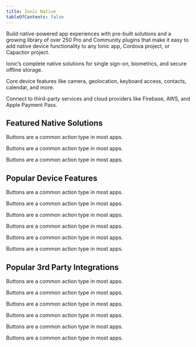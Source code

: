 ```yaml
---
title: Ionic Native
tableOfContents: false
---
```

<p class='intro'>Build native-powered app experiences with pre-built solutions and a growing library of over 250 Pro and Community plugins that make it easy to add native device functionality to any Ionic app, Cordova project, or Capactior project.</p>

<docs-cards class="static-width">
  <docs-card size="lg" header="Native solutions" href="" icon="/docs/assets/icons/face-id-icon.png">
    <p>Ionic’s complete native solutions for  single sign-on, biometrics, and secure offline storage.</p>
  </docs-card>
  <docs-card size="lg" header="Core Device Features" href="" icon="/docs/assets/icons/camera-icon.png">
    <p>Core device features like camera, geolocation, keyboard access, contacts, calendar, and more.</p>
  </docs-card>
  <docs-card size="lg" header="3rd Party Integrations" href="" icon="/docs/assets/icons/aws-amplify-icon.png">
    <p>Connect to third-party services and cloud providers like Firebase, AWS, and Apple Payment Pass.</p>
  </docs-card>
</docs-cards>

## Featured Native Solutions

<docs-item-list class="static-width">
  <docs-item header="Identity Vault" href="/docs/enterprise/identity-vault" icon="/docs/assets/icons/logo-identity-vault.png">
    <p>Buttons are a common action type in most apps.</p>
  </docs-item>

  <docs-item header="Auth Connect" href="/docs/enterprise/auth-connect" icon="/docs/assets/icons/logo-auth-connect.png">
    <p>Buttons are a common action type in most apps.</p>
  </docs-item>

  <docs-item header="Secure Storage" href="/docs/enterprise/offline-storage" icon="/docs/assets/icons/logo-offline-storage.png">
    <p>Buttons are a common action type in most apps.</p>
  </docs-item>
</docs-item-list>

## Popular Device Features

<docs-item-list class="static-width">
  <docs-item header="Camera" href="/docs/enterprise/camera" icon="/docs/assets/icons/camera-icon.png">
    <p>Buttons are a common action type in most apps.</p>
  </docs-item>
  
  <docs-item header="Keyboard" href="/docs/enterprise/keyboard" icon="/docs/assets/icons/keyboard-icon.png">
    <p>Buttons are a common action type in most apps.</p>
  </docs-item>
  
  <docs-item header="Calendar" href="/docs/enterprise/calendar" icon="/docs/assets/icons/calendar-icon.png">
    <p>Buttons are a common action type in most apps.</p>
  </docs-item>

  <docs-item header="Contacts" href="/docs/enterprise/contacts" icon="/docs/assets/icons/contacts-icon.png">
    <p>Buttons are a common action type in most apps.</p>
  </docs-item>

  <docs-item header="Geolocation" href="/docs/enterprise/geolocation" icon="/docs/assets/icons/geolocation-icon.png">
    <p>Buttons are a common action type in most apps.</p>
  </docs-item>

  <docs-item header="File" href="/docs/enterprise/filesystem" icon="/docs/assets/icons/file-icon.png">
    <p>Buttons are a common action type in most apps.</p>
  </docs-item>
</docs-item-list>

## Popular 3rd Party Integrations

<docs-item-list class="static-width">

  <docs-item header="Firebase" href="/docs/native/firebase" icon="/docs/assets/icons/firebase-icon.png">
    <p>Buttons are a common action type in most apps.</p>
  </docs-item>

  <docs-item header="AWS Amplify" href="/docs/enterprise/aws-amplify" icon="/docs/assets/icons/aws-amplify-icon.png">
    <p>Buttons are a common action type in most apps.</p>
  </docs-item>

  <docs-item header="Couchbase" href="/docs/enterprise/couchbase-lite" icon="/docs/assets/icons/couchbase-icon.png">
    <p>Buttons are a common action type in most apps.</p>
  </docs-item>

  <docs-item header="Apple Payment Pass" href="/docs/enterprise/apple-payment-pass" icon="/docs/assets/icons/apple-wallet-icon.png">
    <p>Buttons are a common action type in most apps.</p>
  </docs-item>

  <docs-item header="Facebook" href="/docs/native/facebook" icon="/docs/assets/icons/facebook-icon.png">
    <p>Buttons are a common action type in most apps.</p>
  </docs-item>

  <docs-item header="Instagram" href="/docs/native/instagram" icon="/docs/assets/icons/instagram-icon.png">
    <p>Buttons are a common action type in most apps.</p>
  </docs-item>
</docs-item-list>